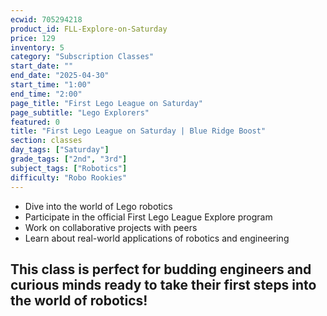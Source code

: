 ```yaml
---
ecwid: 705294218
product_id: FLL-Explore-on-Saturday
price: 129
inventory: 5
category: "Subscription Classes"
start_date: ""
end_date: "2025-04-30"
start_time: "1:00"
end_time: "2:00"
page_title: "First Lego League on Saturday"
page_subtitle: "Lego Explorers"
featured: 0
title: "First Lego League on Saturday | Blue Ridge Boost"
section: classes
day_tags: ["Saturday"]
grade_tags: ["2nd", "3rd"]
subject_tags: ["Robotics"]
difficulty: "Robo Rookies"
---
```

<ul><li>Dive into the world of Lego robotics</li>
      <li>Participate in the official First Lego League Explore program</li>
      <li>Work on collaborative projects with peers</li>
      <li>Learn about real-world applications of robotics and engineering</li>
    </ul><h2>This class is perfect for budding engineers and curious minds ready to take their first steps into the world of robotics!</h2>
